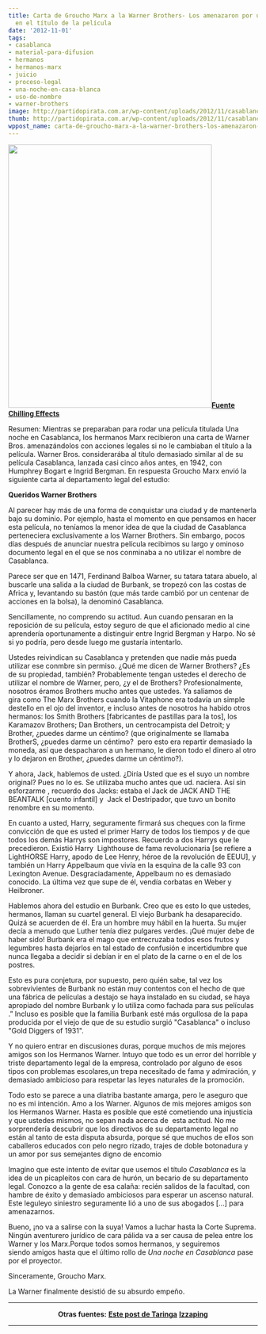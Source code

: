```yaml
---
title: Carta de Groucho Marx a la Warner Brothers- Los amenazaron por usar Casablanca
  en el título de la película
date: '2012-11-01'
tags:
- casablanca
- material-para-difusion
- hermanos
- hermanos-marx
- juicio
- proceso-legal
- una-noche-en-casa-blanca
- uso-de-nombre
- warner-brothers
image: http://partidopirata.com.ar/wp-content/uploads/2012/11/casablancaclr.jpg
thumb: http://partidopirata.com.ar/wp-content/uploads/2012/11/casablancaclr-150x150.jpg
wppost_name: carta-de-groucho-marx-a-la-warner-brothers-los-amenazaron-por-usar-casablanca-en-el-titulo-de-la-pelicula
---
```


<strong><a href="http://partidopirata.com.ar/wp-content/uploads/2012/11/casablancaclr.jpg"><img class="alignright size-full wp-image-7183" title="casablancaclr" src="http://partidopirata.com.ar/wp-content/uploads/2012/11/casablancaclr.jpg" alt="" width="411" height="531" /></a><a href="http://www.chillingeffects.org/resource.cgi?ResourceID=31" target="_blank">Fuente Chilling Effects</a></strong>

Resumen: Mientras se preparaban para rodar una película titulada Una noche en Casablanca, los hermanos Marx recibieron una carta de Warner Bros. amenazándolos con acciones legales si no le cambiaban el título a la película. Warner Bros. considerarába al título demasiado similar al de su película Casablanca, lanzada casi cinco años antes, en 1942, con Humphrey Bogart e Ingrid Bergman. En respuesta Groucho Marx envió la siguiente carta al departamento legal del estudio:

<strong>Queridos Warner Brothers</strong>

Al parecer hay más de una forma de conquistar una ciudad y de mantenerla bajo su dominio. Por ejemplo, hasta el momento en que pensamos en hacer esta película, no teníamos la menor idea de que la ciudad de Casablanca perteneciera exclusivamente a los Warner Brothers. Sin embargo, pocos días después de anunciar nuestra película recibimos su largo y ominoso documento legal en el que se nos conminaba a no utilizar el nombre de Casablanca.

Parece ser que en 1471, Ferdinand Balboa Warner, su tatara tatara abuelo, al buscarle una salida a la ciudad de Burbank, se tropezó con las costas de Africa y, levantando su bastón (que más tarde cambió por un centenar de acciones en la bolsa), la denominó Casablanca.

Sencillamente, no comprendo su actitud. Aun cuando pensaran en la reposición de su película, estoy seguro de que el aficionado medio al cine aprendería oportunamente a distinguir entre Ingrid Bergman y Harpo. No sé si yo podría, pero desde luego me gustaría intentarlo.

Ustedes reivindican su Casablanca y pretenden que nadie más pueda utilizar ese conmbre sin permiso. ¿Qué me dicen de Warner Brothers? ¿Es de su propiedad, también? Probablemente tengan ustedes el derecho de utilizar el nombre de Warner, pero, ¿y el de Brothers? Profesionalmente, nosotros éramos Brothers mucho antes que ustedes. Ya salíamos de gira como The Marx Brothers cuando la Vitaphone era todavía un simple destello en el ojo del inventor, e incluso antes de nosotros ha habido otros hermanos: los Smith Brothers [fabricantes de pastillas para la tos], los Karamazov Brothers; Dan Brothers, un centrocampista del Detroit; y Brother, ¿puedes darme un céntimo? (que originalmente se llamaba BrotherS, ¿puedes darme un céntimo?  pero esto era repartir demasiado la moneda, así que despacharon a un hermano, le dieron todo el dinero al otro y lo dejaron en Brother, ¿puedes darme un céntimo?).

Y ahora, Jack, hablemos de usted. ¿Diría Usted que es el suyo un nombre original? Pues no lo es. Se utilizaba mucho antes que ud. naciera. Así sin esforzarme , recuerdo dos Jacks: estaba el Jack de JACK AND THE BEANTALK [cuento infantil] y  Jack el Destripador, que tuvo un bonito renombre en su momento.

En cuanto a usted, Harry, seguramente firmará sus cheques con la firme convicción de que es usted el primer Harry de todos los tiempos y de que todos los demás Harrys son impostores. Recuerdo a dos Harrys que le precedieron. Existió Harry  Lighthouse de fama revolucionaria [se refiere a LightHORSE Harry, apodo de Lee Henry, héroe de la revolución de EEUU], y también un Harry Appelbaum que vivía en la esquina de la calle 93 con Lexington Avenue. Desgraciadamente, Appelbaum no es demasiado conocido. La última vez que supe de él, vendía corbatas en Weber y Heilbroner.

Hablemos ahora del estudio en Burbank. Creo que es esto lo que ustedes, hermanos, llaman su cuartel general. El viejo Burbank ha desaparecido. Quizá se acuerden de él. Era un hombre muy hábil en la huerta. Su mujer decía a menudo que Luther tenía diez pulgares verdes. ¡Qué mujer debe de haber sido! Burbank era el mago que entrecruzaba todos esos frutos y legumbres hasta dejarlos en tal estado de confusión e incertidumbre que nunca llegaba a decidir si debían ir en el plato de la carne o en el de los postres.

Esto es pura conjetura, por supuesto, pero quién sabe, tal vez los sobrevivientes de Burbank no están muy contentos con el hecho de que una fábrica de películas a destajo se haya instalado en su ciudad, se haya apropiado del nombre Burbank y lo utiliza como fachada para sus películas .” Incluso es posible que la familia Burbank esté más orgullosa de la papa producida por el viejo de que de su estudio surgió "Casablanca" o incluso "Gold Diggers of 1931".

Y no quiero entrar en discusiones duras, porque muchos de mis mejores amigos son los Hermanos Warner. Intuyo que todo es un error del horrible y triste departamento legal de la empresa, controlado por alguno de esos tipos con problemas escolares,un trepa necesitado de fama y admiración, y demasiado ambicioso para respetar las leyes naturales de la promoción.

Todo esto se parece a una diatriba bastante amarga, pero le aseguro que no es mi intención. Amo a los Warner. Algunos de mis mejores amigos son los Hermanos Warner. Hasta es posible que esté cometiendo una injusticia y que ustedes mismos, no sepan nada acerca de  esta actitud. No me sorprendería descubrir que los directivos de su departamento legal no están al tanto de esta disputa absurda, porque sé que muchos de ellos son caballeros educados con pelo negro rizado, trajes de doble botonadura y un amor por sus semejantes digno de encomio

Imagino que este intento de evitar que usemos el título <em>Casablanca</em> es la idea de un picapleitos con cara de hurón, un becario de su departamento legal. Conozco a la gente de esa calaña: recién salidos de la facultad, con hambre de éxito y demasiado ambiciosos para esperar un ascenso natural. Este leguleyo siniestro seguramente lió a uno de sus abogados [...] para amenazarnos.

Bueno, ¡no va a salirse con la suya! Vamos a luchar hasta la Corte Suprema. Ningún aventurero jurídico de cara pálida va a ser causa de pelea entre los Warner y los Marx.Porque todos somos hermanos, y seguiremos siendo amigos hasta que el último rollo de <em>Una noche en Casablanca</em> pase por el proyector.

Sinceramente, Groucho Marx.

La Warner finalmente desistió de su absurdo empeño.

<hr />
<p style="text-align: center;"><strong>Otras fuentes:</strong>
<strong><a href="http://www.taringa.net/posts/offtopic/129739/Carta-de-Groucho-a-Warner-Bros.html" target="_blank">Este post de Taringa</a></strong>
<strong><a href="http://www.izaping.com/16841/antologica-carta-de-groucho-marx-a-la-warner-brothers.html" target="_blank">Izzaping</a></strong></p>


<hr />
